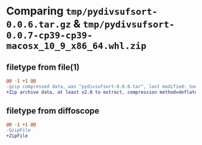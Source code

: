 # Comparing `tmp/pydivsufsort-0.0.6.tar.gz` & `tmp/pydivsufsort-0.0.7-cp39-cp39-macosx_10_9_x86_64.whl.zip`

## filetype from file(1)

```diff
@@ -1 +1 @@
-gzip compressed data, was "pydivsufsort-0.0.6.tar", last modified: Sun Dec 12 20:45:59 2021, max compression
+Zip archive data, at least v2.0 to extract, compression method=deflate
```

## filetype from diffoscope

```diff
@@ -1 +1 @@
-GzipFile
+ZipFile
```

